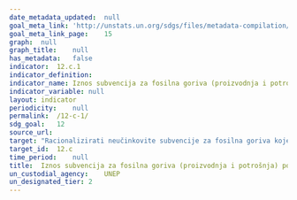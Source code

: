 ```yaml
---	
date_metadata_updated:	null
goal_meta_link:	'http://unstats.un.org/sdgs/files/metadata-compilation/Metadata-Goal-12.pdf'
goal_meta_link_page:	15
graph:	null
graph_title:	null
has_metadata:	false
indicator:	12.c.1
indicator_definition:	
indicator_name:	Iznos subvencija za fosilna goriva (proizvodnja i potrošnja) po jedinici BDP-a 
indicator_variable:	null
layout:	indicator
periodicity:	null
permalink:	/12-c-1/
sdg_goal:	12
source_url:	
target:	"Racionalizirati neučinkovite subvencije za fosilna goriva koje potiču neracionalnu potrošnju, i to uklanjanjem narušavanja tržišta u skladu s nacionalnim okolnostima, a između ostalog i restrukturiranjem oporezivanja i postupnim ukidanjem tih štetnih subvencija ako postoje, ističući njihove učinke na okoliš, uzimajući u potpunosti u obzir specifične potrebe i zahtjeve zemalja u razvoju i maksimalno smanjujući moguće nepovoljne učinke na njihov razvoj uz istovremenu zaštitu siromašnih i drugih pogođenih zajednica"
target_id:	12.c
time_period:	null
title:	Iznos subvencija za fosilna goriva (proizvodnja i potrošnja) po jedinici BDP-a 
un_custodial_agency:	UNEP
un_designated_tier:	2
---	
```

